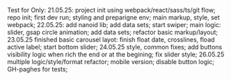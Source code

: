 Test for Only:
21.05.25:
project init using webpack/react/sass/ts/git flow; repo init; first dev run; styling and preparigne env;
main markup, style, set webpack;
22.05.25:
add nanoid lib; add data sets; start swiper;
main logic: slider, gsap circle animation; add data sets;
refactor basic markup/layout;
23.05.25
finished basic carousel layot: finish float date, crosslines, fload active label;
start bottom slider;
24.05.25
style, common fixes;
add buttons visibility logic when rich the end or at the begining;
fix slider style;
26.05.25
multiple logic/style/format refactor; mobile version; disable button logic;
GH-paghes for tests;
